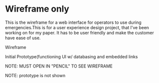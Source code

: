 # Wireframe only
This is the wireframe  for a web interface for operators to use during emergencies.This is for a user experience design project, that I've been working on for my paper.
It has to be user friendly and make the customer have ease of use. 

Wireframe

Initial Prototype(functioning UI w/ databasing and embedded links

NOTE: MUST OPEN IN "PENCIL" TO SEE WIREFRAME

NOTE: prototype is not shown
